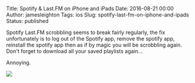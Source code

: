 Title: Spotify & Last.FM on iPhone and iPads
Date: 2016-08-21 00:00
Author: jamesleighton
Tags: ios
Slug: spotify-last-fm-on-iphone-and-ipads
Status: published

Spotify Last.FM scrobbling seems to break fairly regularly, the fix unfortunately is to log out of the Spotify app, remove the spotify app, reinstall the spotify app then as if by magic you will be scrobbling again. Don't forget to download all your saved playlists again...

Annoying.

![](/images/spotify.png)

